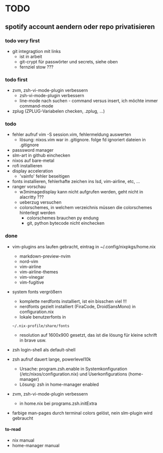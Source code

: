 # TODO

## spotify account aendern oder repo privatisieren

### todo very first
- git integragtion mit links
  - ist in arbeit
  - git-crypt für passwörter und secrets, siehe oben
  - fernziel stow ???

### todo first

- zvm, zsh-vi-mode-plugin verbessern
  -  zsh-vi-mode-plugin verbessern
  - line-mode nach suchen - command versus insert, ich möchte immer command-mode
- zplug (ZPLUG-Variabelen checken, .zplug, ...)

### todo
- fehler aufruf vim -S session.vim, fehlermeldung auswerten
  - lösung: nixos.vim war in .gitignore. folge fd ignoriert dateien in .gitignore
- passsword manager
- slm-art in github einchecken
- nixos auf bare-metal
- rofi installieren
- display acceleration
  - 'vainfo' fehler beseitigen
- fonts installieren, fehlerhafte zeichen ins lsd, vim-airline, etc, ...
- ranger vorschau
  - w3mimagedisplay kann nicht aufgrufen werden, geht nicht in alacritty ???
  - ueberzug versuchen
  - colorschemes, in welchem verzeichnis müssen die colorschemes hinterlegt werden
    - colorschemes brauchen py endung
    - git, python bytecode nicht einchecken

### done
- vim-plugins ans laufen gebracht, eintrag in ~/.config/nixpkgs/home.nix
  - markdown-preview-nvim
  - nord-vim
  - vim-airline
  - vim-airline-themes
  - vim-vinegar
  - vim-fugitive

- system fonts vergrößern
  - komplette nerdfonts installiert, ist ein bisschen viel !!!
  - nerdfonts gezielt installiert (FiraCode, DroidSansMono) in configuration.nix
  - lokale benutzerfonts in
  ```
  ~/.nix-profile/share/fonts
  ```
  - resolution auf 1600x900 gesetzt, das ist die lösung für kleine schrift in brave usw.

- zsh login-shell als default-shell

- zsh aufruf dauert lange, powerlevel10k
  - Ursache: program.zsh.enable in Systemkonfiguration (/etc/nixos/configuration.nix) und Userkonfigurations (home-manager)
  - Lösung: zsh in home-manager enabled

- zvm, zsh-vi-mode-plugin verbessern
  - in home.nix bei programs.zsh.initExtra

- farbige man-pages
  durch terminal colors gelöst, nein slm-plugin wird gebraucht

#### to-read
- nix manual
- home-manager manual
